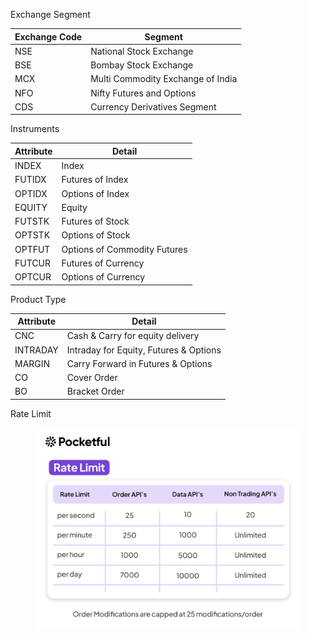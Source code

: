Exchange Segment

| Exchange Code | Segment                                |
|---------------|------------------------------------------|
| NSE           | National Stock Exchange                  |
| BSE           | Bombay Stock Exchange                    |
| MCX           | Multi Commodity Exchange of India        |
| NFO           | Nifty Futures and Options                                  |
| CDS           | Currency Derivatives Segment                               |


Instruments

| Attribute | Detail                            |
|-----------|-----------------------------------|
| INDEX     | Index                             |
| FUTIDX    | Futures of Index                  |
| OPTIDX    | Options of Index                  |
| EQUITY    | Equity                            |
| FUTSTK    | Futures of Stock                  |
| OPTSTK    | Options of Stock                  |
| OPTFUT    | Options of Commodity Futures      |
| FUTCUR    | Futures of Currency               |
| OPTCUR    | Options of Currency               |


Product Type

| Attribute | Detail                                 |
|-----------|----------------------------------------|
| CNC       | Cash & Carry for equity delivery     |
| INTRADAY  | Intraday for Equity, Futures & Options |
| MARGIN    | Carry Forward in Futures & Options     |
| CO        | Cover Order                            |
| BO        | Bracket Order                          |


Rate Limit
<figure markdown>
<img src="../images/rate_limit.jpg" alt="login" width="450"/>
</figure>